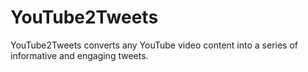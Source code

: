 # YouTube2Tweets
YouTube2Tweets converts any YouTube video content into a series of informative and engaging tweets.
